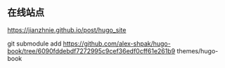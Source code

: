 
## 在线站点

https://jianzhnie.github.io/post/hugo_site

git submodule add https://github.com/alex-shpak/hugo-book/tree/6090fddebdf7272995c9cef36edf0cff61e261b9 themes/hugo-book
